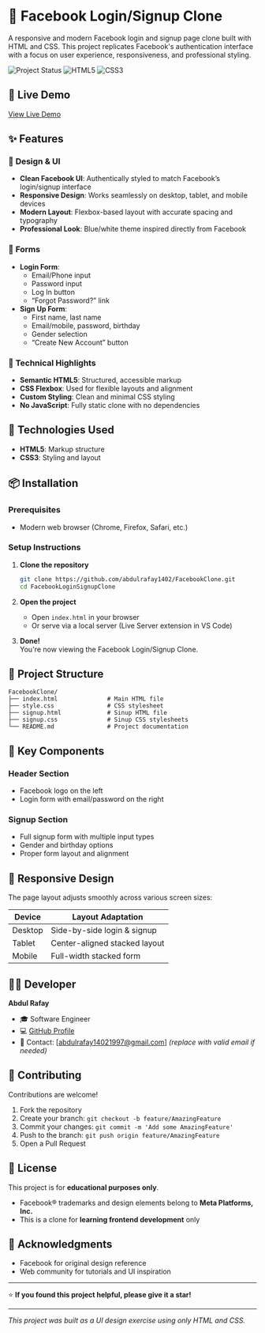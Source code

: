 # 👥 Facebook Login/Signup Clone

A responsive and modern Facebook login and signup page clone built with HTML and CSS. This project replicates Facebook's authentication interface with a focus on user experience, responsiveness, and professional styling.

![Project Status](https://img.shields.io/badge/Status-Complete-brightgreen)
![HTML5](https://img.shields.io/badge/HTML5-E34F26?style=for-the-badge&logo=html5&logoColor=white)
![CSS3](https://img.shields.io/badge/CSS3-1572B6?style=for-the-badge&logo=css3&logoColor=white)

## 🔗 Live Demo

[View Live Demo](https://facebook-login-signup-clone-by-abdulrafay.vercel.app/)

## ✨ Features

### 🎨 **Design & UI**
- **Clean Facebook UI**: Authentically styled to match Facebook’s login/signup interface
- **Responsive Design**: Works seamlessly on desktop, tablet, and mobile devices
- **Modern Layout**: Flexbox-based layout with accurate spacing and typography
- **Professional Look**: Blue/white theme inspired directly from Facebook

### 🧾 **Forms**
- **Login Form**:
  - Email/Phone input
  - Password input
  - Log In button
  - “Forgot Password?” link
- **Sign Up Form**:
  - First name, last name
  - Email/mobile, password, birthday
  - Gender selection
  - “Create New Account” button

### 🔧 **Technical Highlights**
- **Semantic HTML5**: Structured, accessible markup
- **CSS Flexbox**: Used for flexible layouts and alignment
- **Custom Styling**: Clean and minimal CSS styling
- **No JavaScript**: Fully static clone with no dependencies

## 🚀 Technologies Used

- **HTML5**: Markup structure
- **CSS3**: Styling and layout

## 📦 Installation

### Prerequisites
- Modern web browser (Chrome, Firefox, Safari, etc.)

### Setup Instructions

1. **Clone the repository**
   ```bash
   git clone https://github.com/abdulrafay1402/FacebookClone.git
   cd FacebookLoginSignupClone
   ```

2. **Open the project**
   - Open `index.html` in your browser
   - Or serve via a local server (Live Server extension in VS Code)

3. **Done!**  
   You're now viewing the Facebook Login/Signup Clone.

## 📁 Project Structure

```
FacebookClone/
├── index.html              # Main HTML file
├── style.css               # CSS stylesheet
├── signup.html             # Sinup HTML file
├── signup.css              # Sinup CSS stylesheets
└── README.md               # Project documentation
```

## 🎯 Key Components

### Header Section
- Facebook logo on the left
- Login form with email/password on the right

### Signup Section
- Full signup form with multiple input types
- Gender and birthday options
- Proper form layout and alignment

## 📱 Responsive Design

The page layout adjusts smoothly across various screen sizes:

| Device        | Layout Adaptation                |
|---------------|----------------------------------|
| Desktop       | Side-by-side login & signup      |
| Tablet        | Center-aligned stacked layout    |
| Mobile        | Full-width stacked form          |

## 👨‍💻 Developer

**Abdul Rafay**  
- 🎓 Software Engineer  
- 💻 [GitHub Profile](https://github.com/abdulrafay1402)  
- 📧 Contact: [abdulrafay14021997@gmail.com] *(replace with valid email if needed)*

## 🤝 Contributing

Contributions are welcome!

1. Fork the repository  
2. Create your branch: `git checkout -b feature/AmazingFeature`  
3. Commit your changes: `git commit -m 'Add some AmazingFeature'`  
4. Push to the branch: `git push origin feature/AmazingFeature`  
5. Open a Pull Request

## 📄 License

This project is for **educational purposes only**.

- Facebook® trademarks and design elements belong to **Meta Platforms, Inc.**
- This is a clone for **learning frontend development** only

## 🙏 Acknowledgments

- Facebook for original design reference  
- Web community for tutorials and UI inspiration  

---

⭐ **If you found this project helpful, please give it a star!**

---

*This project was built as a UI design exercise using only HTML and CSS.*
